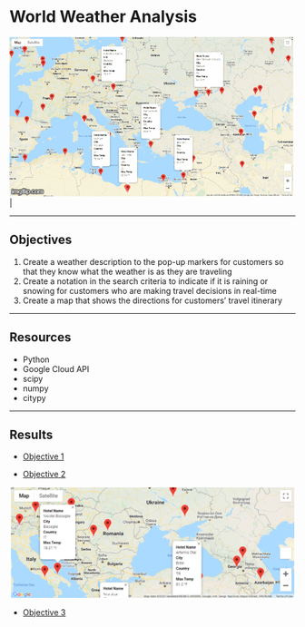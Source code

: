 # World Weather Analysis

![](https://github.com/GR8505/World_Weather_Analysis/blob/master/Images/4u38jk.gif)
![]()    |![]()

------------------------------------------------------------------------------------
## Objectives
1. Create a weather description to the pop-up markers for customers so that they know 
   what the weather is as they are traveling
2. Create a notation in the search criteria to indicate if it is raining or snowing for 
   customers who are making travel decisions in real-time
3. Create a map that shows the directions for customers’ travel itinerary
-----------------------------------------------------------------------------------
## Resources
* Python
* Google Cloud API
* scipy
* numpy
* citypy
-----------------------------------------------------------------------------------
## Results

* [Objective 1](https://github.com/GR8505/World_Weather_Analysis/blob/master/Images/WeatherPy_travel_map_markers.png)

* [Objective 2](https://github.com/GR8505/World_Weather_Analysis/blob/master/Images/WeatherPy_vacation_map.png)
<img src="https://github.com/GR8505/World_Weather_Analysis/blob/master/Images/WeatherPy_vacation_map.png" alt="drawing" width="600"/>

* [Objective 3](https://github.com/GR8505/World_Weather_Analysis/blob/master/Images/WeatherPy_travel_map.png)
